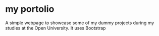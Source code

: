 # my portolio
A simple webpage to showcase some of my dummy projects during my studies at the Open University.
It uses Bootstrap
